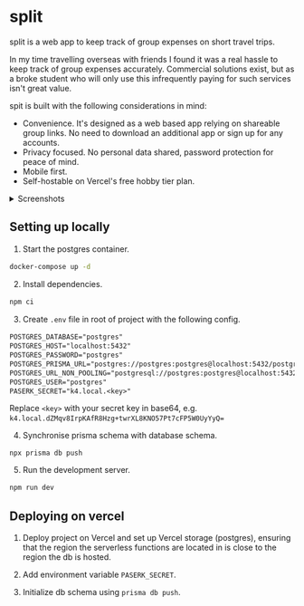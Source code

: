 # split

split is a web app to keep track of group expenses on short travel trips.

In my time travelling overseas with friends I found it was a real hassle to keep track of group expenses accurately. Commercial solutions exist, but as a broke student who will only use this infrequently paying for such services isn't great value.

spit is built with the following considerations in mind:

- Convenience. It's designed as a web based app relying on shareable group links. No need to download an additional app or sign up for any accounts.
- Privacy focused. No personal data shared, password protection for peace of mind.
- Mobile first.
- Self-hostable on Vercel's free hobby tier plan.

<details>
  <summary>Screenshots</summary>
  <img src="docs/images/create.png" alt="create group page" width="400px"/>
  <img src="docs/images/overview.png" alt="overview page" width="400px"/>
  <img src="docs/images/add-expense.png" alt="add expense page" width="400px"/>
  <img src="docs/images/settle-debts.png" alt="settle debts page" width="400px"/>
  <img src="docs/images/settings.png" alt="settings page" width="400px"/>
</details>

## Setting up locally

1. Start the postgres container.

```bash
docker-compose up -d
```

2. Install dependencies.

```bash
npm ci
```

3. Create `.env` file in root of project with the following config.

```
POSTGRES_DATABASE="postgres"
POSTGRES_HOST="localhost:5432"
POSTGRES_PASSWORD="postgres"
POSTGRES_PRISMA_URL="postgres://postgres:postgres@localhost:5432/postgres"
POSTGRES_URL_NON_POOLING="postgresql://postgres:postgres@localhost:5432/postgres"
POSTGRES_USER="postgres"
PASERK_SECRET="k4.local.<key>"
```

Replace `<key>` with your secret key in base64, e.g. `k4.local.dZMqv8IrpKAfR8Hzg+twrXL8KNO57Pt7cFP5W0UyYyQ=`

4. Synchronise prisma schema with database schema.

```bash
npx prisma db push
```

5. Run the development server.

```bash
npm run dev
```

## Deploying on vercel

1. Deploy project on Vercel and set up Vercel storage (postgres), ensuring that the region the serverless functions are located in is close to the region the db is hosted.

2. Add environment variable `PASERK_SECRET`.

3. Initialize db schema using `prisma db push`.

